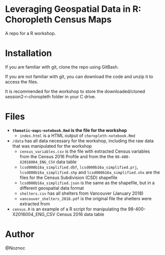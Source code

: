 # Leveraging Geospatial Data in R: Choropleth Census Maps

A repo for a R workshop.

# Installation

If you are familiar with git, clone the repo using GitBash.

If you are not familiar with git, you can download the code and unzip it to access the files.

It is recommended for the workshop to store the downloaded/cloned session2-r-choropleth folder in your C drive.

# Files

- **`thematic-maps-notebook.Rmd` is the file for the workshop**
  - `index.html` is a HTML output of `choropleth-notebook.Rmd`
- `/data` has all data necessary for the workshop, including the raw data that was manipulated for the workshop
  - `census_variables.csv` is the file with extracted Census variables from the Census 2016 Profile and from the the `98-400-X2016004_ENG_CSV` data table
  - `lcsd000b16a_simplified.dbf`, `lcsd000b16a_simplified.prj`, `lcsd000b16a_simplified.shp` and `lcsd000b16a_simplified.shx` are the files for the Census Subdivision (CSD) shapefile
  - `lcsd000b16a_simplified.json` is the same as the shapefile, but in a different geospatial data format
  - `shelters.csv` has all shelters from Vancouver (January 2018)
  - `vancouver_shelters_2018.pdf` is the original file the shelters were extracted from
- `census.R` is an example of a R script for manipulating the 98-400-X2016004_ENG_CSV Census 2016 data table

# Author
@Noznoc
